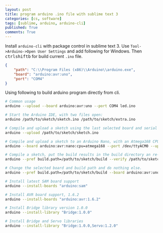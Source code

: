 ```yaml
---
layout: post
title: program arduino .ino file with sublime text 3
categories: [cs, software]
tags: [sublime, arduino, arduino-cli]
published: True
comments: True
---
```


Install `arduino-cli` with package control in sublime text 3. Use `Tool->Arduino->Open User Settings` and add following for Windows. Then <kbd>ctrl</kbd><kbd>shift</kbd><kbd>b</kbd> for build current `.ino` file.

```json
{
    "path": "C:\\Program Files (x86)\\Arduino\\arduino.exe",
    "board": "arduino:avr:uno",
    "port": "COM4"
}
```

Using following to build arduino program directly from cli.

```bash
# Common usage
arduino --upload --board arduino:avr:uno --port COM4 led.ino

# Start the Arduino IDE, with two files open:
arduino /path/to/sketch/sketch.ino /path/to/sketch/extra.ino

# Compile and upload a sketch using the last selected board and serial port
arduino --upload /path/to/sketch/sketch.ino

# Compile and upload a sketch to an Arduino Nano, with an Atmega168 CPU, connected on port /dev/ttyACM0:
arduino --board arduino:avr:nano:cpu=atmega168 --port /dev/ttyACM0 --upload /path/to/sketch/sketch.ino

# Compile a sketch, put the build results in the build directory an re-use any previous build results in that directory.
arduino --pref build.path=/path/to/sketch/build --verify /path/to/sketch/sketch.ino

# Change the selected board and build path and do nothing else.
arduino --pref build.path=/path/to/sketch/build --board arduino:avr:uno --save-prefs

# Install latest SAM board support
arduino --install-boards "arduino:sam"

# Install AVR board support, 1.6.2
arduino --install-boards "arduino:avr:1.6.2"

# Install Bridge library version 1.0.0
arduino --install-library "Bridge:1.0.0"

# Install Bridge and Servo libraries
arduino --install-library "Bridge:1.0.0,Servo:1.2.0"
```

[1]: https://github.com/arduino/Arduino/blob/ide-1.5.x/build/shared/manpage.adoc
